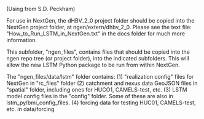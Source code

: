 (Using from S.D. Peckham)

For use in NextGen, the dHBV_2_0 project folder should be copied into
the NextGen project folder, at ngen/extern/dhbv_2_0.  Please see the
text file:  "How_to_Run_LSTM_in_NextGen.txt" in the docs folder for
much more information.

This subfolder, "ngen_files", contains files that should be copied into
the ngen repo tree (or project folder), into the indicated subfolders.
This will allow the new LSTM Python package to be run from within NextGen.

The "ngen_files/data/lstm" folder contains:
(1) "realization config" files for NextGen in "rc_files" folder
(2) catchment and nexus data GeoJSON files in "spatial" folder,
    including ones for HUCO1, CAMELS-test, etc.
(3) LSTM model config files in the "config" folder.
    Some of these are also in lstm_py/bmi_config_files.
(4) forcing data for testing HUC01, CAMELS-test, etc. in data/forcing
